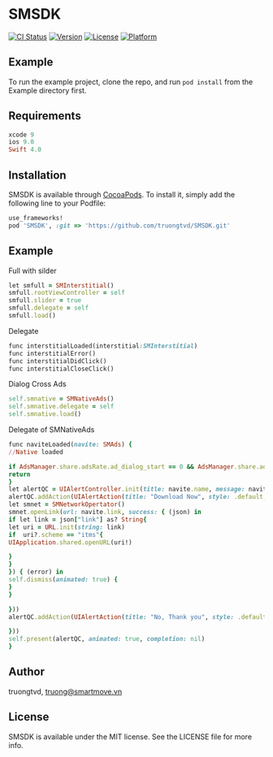 # SMSDK

[![CI Status](https://img.shields.io/travis/truongtvd/SMSDK.svg?style=flat)](https://travis-ci.org/truongtvd/SMSDK)
[![Version](https://img.shields.io/cocoapods/v/SMSDK.svg?style=flat)](https://cocoapods.org/pods/SMSDK)
[![License](https://img.shields.io/cocoapods/l/SMSDK.svg?style=flat)](https://cocoapods.org/pods/SMSDK)
[![Platform](https://img.shields.io/cocoapods/p/SMSDK.svg?style=flat)](https://cocoapods.org/pods/SMSDK)

## Example

To run the example project, clone the repo, and run `pod install` from the Example directory first.

## Requirements
```ruby
xcode 9
ios 9.0
Swift 4.0
```
## Installation

SMSDK is available through [CocoaPods](https://cocoapods.org). To install
it, simply add the following line to your Podfile:

```ruby
use_frameworks!
pod 'SMSDK', :git => 'https://github.com/truongtvd/SMSDK.git'
```
## Example

Full with silder
```ruby
let smfull = SMInterstitial()
smfull.rootViewController = self
smfull.slider = true
smfull.delegate = self
smfull.load()
```
Delegate
```ruby
func interstitialLoaded(interstitial:SMInterstitial)
func interstitialError()
func interstitialDidClick()
func interstitialCloseClick()
```

Dialog Cross Ads
```ruby
self.smnative = SMNativeAds()
self.smnative.delegate = self
self.smnative.load()
```
Delegate of SMNativeAds
```ruby
func naviteLoaded(navite: SMAds) {
//Native loaded

if AdsManager.share.adsRate.ad_dialog_start == 0 && AdsManager.share.adsRate.ad_dialog_loop == 0{
return
}
let alertQC = UIAlertController.init(title: navite.name, message: navite.desc, preferredStyle: .alert)
alertQC.addAction(UIAlertAction(title: "Download Now", style: .default, handler: { (action) in
let smnet = SMNetworkOpertator()
smnet.openLink(url: navite.link, success: { (json) in
if let link = json["link"] as? String{
let uri = URL.init(string: link)
if  uri?.scheme == "itms"{
UIApplication.shared.openURL(uri!)

}
}
}) { (error) in
self.dismiss(animated: true) {
}
}

}))
alertQC.addAction(UIAlertAction(title: "No, Thank you", style: .default, handler: { (action) in

}))
self.present(alertQC, animated: true, completion: nil)
}
```

## Author

truongtvd, truong@smartmove.vn

## License

SMSDK is available under the MIT license. See the LICENSE file for more info.
